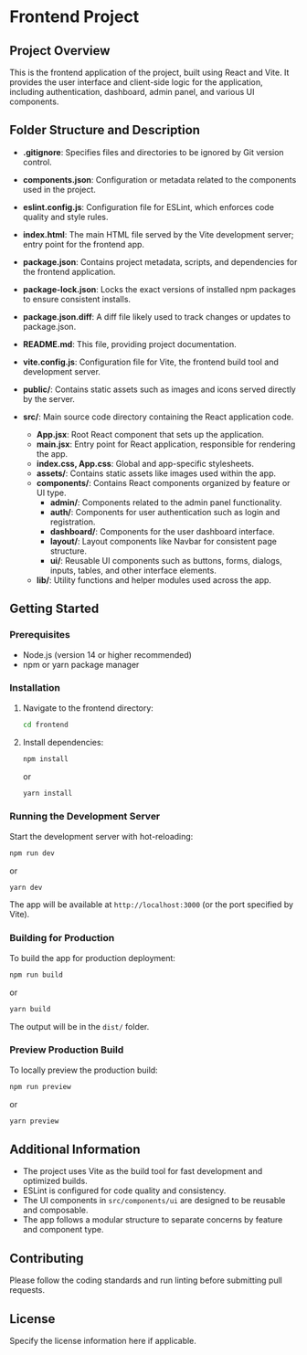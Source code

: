 # Frontend Project

## Project Overview
This is the frontend application of the project, built using React and Vite. It provides the user interface and client-side logic for the application, including authentication, dashboard, admin panel, and various UI components.

## Folder Structure and Description

- **.gitignore**: Specifies files and directories to be ignored by Git version control.

- **components.json**: Configuration or metadata related to the components used in the project.

- **eslint.config.js**: Configuration file for ESLint, which enforces code quality and style rules.

- **index.html**: The main HTML file served by the Vite development server; entry point for the frontend app.

- **package.json**: Contains project metadata, scripts, and dependencies for the frontend application.

- **package-lock.json**: Locks the exact versions of installed npm packages to ensure consistent installs.

- **package.json.diff**: A diff file likely used to track changes or updates to package.json.

- **README.md**: This file, providing project documentation.

- **vite.config.js**: Configuration file for Vite, the frontend build tool and development server.

- **public/**: Contains static assets such as images and icons served directly by the server.

- **src/**: Main source code directory containing the React application code.
  - **App.jsx**: Root React component that sets up the application.
  - **main.jsx**: Entry point for React application, responsible for rendering the app.
  - **index.css, App.css**: Global and app-specific stylesheets.
  - **assets/**: Contains static assets like images used within the app.
  - **components/**: Contains React components organized by feature or UI type.
    - **admin/**: Components related to the admin panel functionality.
    - **auth/**: Components for user authentication such as login and registration.
    - **dashboard/**: Components for the user dashboard interface.
    - **layout/**: Layout components like Navbar for consistent page structure.
    - **ui/**: Reusable UI components such as buttons, forms, dialogs, inputs, tables, and other interface elements.
  - **lib/**: Utility functions and helper modules used across the app.

## Getting Started

### Prerequisites
- Node.js (version 14 or higher recommended)
- npm or yarn package manager

### Installation
1. Navigate to the frontend directory:
   ```bash
   cd frontend
   ```
2. Install dependencies:
   ```bash
   npm install
   ```
   or
   ```bash
   yarn install
   ```

### Running the Development Server
Start the development server with hot-reloading:
```bash
npm run dev
```
or
```bash
yarn dev
```
The app will be available at `http://localhost:3000` (or the port specified by Vite).

### Building for Production
To build the app for production deployment:
```bash
npm run build
```
or
```bash
yarn build
```
The output will be in the `dist/` folder.

### Preview Production Build
To locally preview the production build:
```bash
npm run preview
```
or
```bash
yarn preview
```

## Additional Information
- The project uses Vite as the build tool for fast development and optimized builds.
- ESLint is configured for code quality and consistency.
- The UI components in `src/components/ui` are designed to be reusable and composable.
- The app follows a modular structure to separate concerns by feature and component type.

## Contributing
Please follow the coding standards and run linting before submitting pull requests.

## License
Specify the license information here if applicable.
